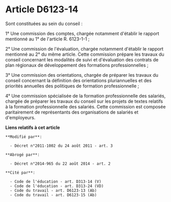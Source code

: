 # Article D6123-14

Sont constituées au sein du conseil :

1° Une commission des comptes, chargée notamment d'établir le rapport mentionné au 1° de l'article R. 6123-1-1 ;

2° Une commission de l'évaluation, chargée notamment d'établir le rapport mentionné au 2° du même article. Cette commission
prépare les travaux du conseil concernant les modalités de suivi et d'évaluation des contrats de plan régionaux de
développement des formations professionnelles ;

3° Une commission des orientations, chargée de préparer les travaux du conseil concernant la définition des orientations
pluriannuelles et des priorités annuelles des politiques de formation professionnelle ;

4° Une commission spécialisée de la formation professionnelle des salariés, chargée de préparer les travaux du conseil sur
les projets de textes relatifs à la formation professionnelle des salariés. Cette commission est composée paritairement de
représentants des organisations de salariés et d'employeurs.

**Liens relatifs à cet article**

	**Modifié par**:

	  - Décret n°2011-1002 du 24 août 2011 - art. 3

	**Abrogé par**:

	  - Décret n°2014-965 du 22 août 2014 - art. 2

	**Cité par**:

	  - Code de l'éducation - art. D313-14 (V)
	  - Code de l'éducation - art. D313-24 (VD)
	  - Code du travail - art. D6123-13 (Ab)
	  - Code du travail - art. D6123-15 (Ab)
